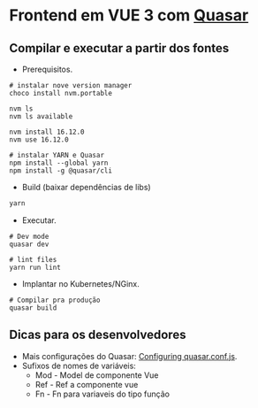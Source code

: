 # Frontend em VUE 3 com [Quasar](https://quasar.dev/)

## Compilar e executar a partir dos fontes

- Prerequisitos.
```
# instalar nove version manager
choco install nvm.portable

nvm ls
nvm ls available

nvm install 16.12.0
nvm use 16.12.0

# instalar YARN e Quasar
npm install --global yarn
npm install -g @quasar/cli

```

- Build (baixar dependências de libs)
```bash
yarn
```

- Executar.
```
# Dev mode
quasar dev

# lint files
yarn run lint
```
- Implantar no Kubernetes/NGinx.
```
# Compilar pra produção
quasar build
```

## Dicas para os desenvolvedores

- Mais configurações do Quasar: [Configuring quasar.conf.js](https://quasar.dev/quasar-cli/quasar-conf-js).
- Sufixos de nomes de variáveis:
	- Mod - Model de componente Vue
	- Ref - Ref a componente vue
	- Fn - Fn para variaveis do tipo função

